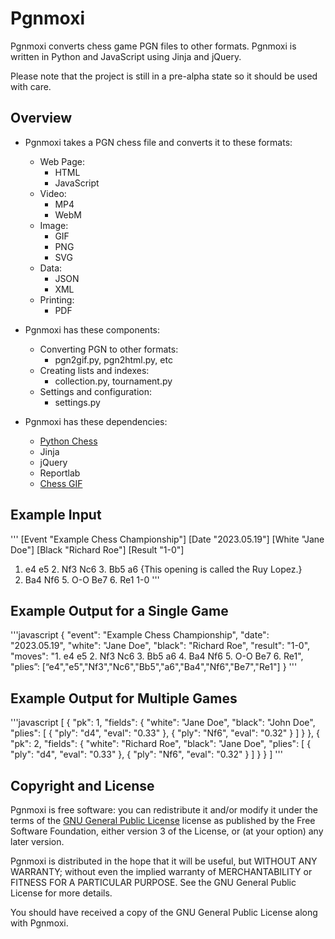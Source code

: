 Pgnmoxi
=======


Pgnmoxi converts chess game PGN files to other formats. Pgnmoxi is written in Python and
JavaScript using Jinja and jQuery.

Please note that the project is still in a pre-alpha state so it should be used with care.


## Overview

* Pgnmoxi takes a PGN chess file and converts it to these formats:
    - Web Page:
        * HTML
        * JavaScript
    - Video:
        * MP4
        * WebM
    - Image:
        * GIF
        * PNG
        * SVG
    - Data:
        * JSON
        * XML
    - Printing:
        * PDF

* Pgnmoxi has these components:
    - Converting PGN to other formats:
        * pgn2gif.py, pgn2html.py, etc
    - Creating lists and indexes:
        - collection.py, tournament.py
    - Settings and configuration:
        * settings.py

* Pgnmoxi has these dependencies:
    - [Python Chess](https://pypi.org/project/chess)
    - Jinja
    - jQuery
    - Reportlab
    - [Chess GIF](https://pypi.org/project/chess-gif)


## Example Input

'''
[Event "Example Chess Championship"]
[Date "2023.05.19"]
[White "Jane Doe"]
[Black "Richard Roe"]
[Result "1-0"]

1. e4 e5 2. Nf3 Nc6 3. Bb5 a6 {This opening is called the Ruy Lopez.}
4. Ba4 Nf6 5. O-O Be7 6. Re1 1-0
'''


## Example Output for a Single Game

'''javascript
{
    "event": "Example Chess Championship",
    "date": "2023.05.19",
    "white": "Jane Doe",
    "black": "Richard Roe",
    "result": "1-0",
    "moves": "1. e4 e5 2. Nf3 Nc6 3. Bb5 a6 4. Ba4 Nf6 5. O-O Be7 6. Re1",
    "plies”: [“e4","e5","Nf3","Nc6","Bb5","a6","Ba4","Nf6","Be7","Re1"]
}
'''


## Example Output for Multiple Games

'''javascript
[
    {
        "pk": 1,
        "fields": {
            "white": "Jane Doe",
            "black": "John Doe",
            "plies": [
              {
                "ply": "d4",
                "eval": "0.33"
              },
              {
                "ply": "Nf6",
                "eval": "0.32"
              }
            ]
        }
    },
    {
        "pk": 2,
        "fields": {
            "white": "Richard Roe",
            "black": "Jane Doe",
            "plies": [
              {
                "ply": "d4",
                "eval": "0.33"
              },
              {
                "ply": "Nf6",
                "eval": "0.32"
              }
            ]
        }
    }
]
'''


## Copyright and License

Pgnmoxi is free software: you can redistribute it and/or modify it under the terms
of the [GNU General Public License](https://github.com/patrickwayodi/pgnmoxi/blob/gh-pages/LICENSE)
license as published by the Free Software Foundation, either version 3 of the License,
or (at your option) any later version.

Pgnmoxi is distributed in the hope that it will be useful, but WITHOUT ANY WARRANTY;
without even the implied warranty of MERCHANTABILITY or FITNESS FOR A PARTICULAR PURPOSE.
See the GNU General Public License for more details.

You should have received a copy of the GNU General Public License along with
Pgnmoxi.

